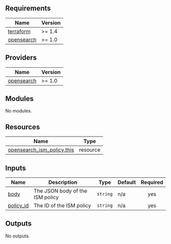 ## Requirements

| Name | Version |
|------|---------|
| <a name="requirement_terraform"></a> [terraform](#requirement\_terraform) | >= 1.4 |
| <a name="requirement_opensearch"></a> [opensearch](#requirement\_opensearch) | >= 1.0 |

## Providers

| Name | Version |
|------|---------|
| <a name="provider_opensearch"></a> [opensearch](#provider\_opensearch) | >= 1.0 |

## Modules

No modules.

## Resources

| Name | Type |
|------|------|
| [opensearch_ism_policy.this](https://registry.terraform.io/providers/opensearch-project/opensearch/latest/docs/resources/ism_policy) | resource |

## Inputs

| Name | Description | Type | Default | Required |
|------|-------------|------|---------|:--------:|
| <a name="input_body"></a> [body](#input\_body) | The JSON body of the ISM policy | `string` | n/a | yes |
| <a name="input_policy_id"></a> [policy\_id](#input\_policy\_id) | The ID of the ISM policy | `string` | n/a | yes |

## Outputs

No outputs.
